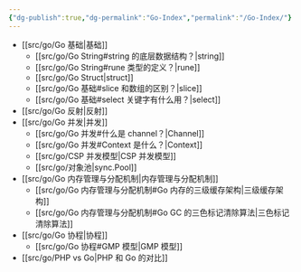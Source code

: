 ```yaml
---
{"dg-publish":true,"dg-permalink":"Go-Index","permalink":"/Go-Index/"}
---
```



- [[src/go/Go 基础\|基础]]
	- [[src/go/Go String#string 的底层数据结构？\|string]]
	- [[src/go/Go String#rune 类型的定义？\|rune]]
	- [[src/go/Go Struct\|struct]]
	- [[src/go/Go 基础#slice 和数组的区别？\|slice]]
	- [[src/go/Go 基础#select 关键字有什么用？\|select]]
- [[src/go/Go 反射\|反射]]
- [[src/go/Go 并发\|并发]]
	- [[src/go/Go 并发#什么是 channel？\|Channel]]
	- [[src/go/Go 并发#Context 是什么？\|Context]]
	- [[src/go/CSP 并发模型\|CSP 并发模型]]
	- [[src/go/对象池\|sync.Pool]]
- [[src/go/Go 内存管理与分配机制\|内存管理与分配机制]]
	- [[src/go/Go 内存管理与分配机制#Go 内存的三级缓存架构\|三级缓存架构]]
	- [[src/go/Go 内存管理与分配机制#Go GC 的三色标记清除算法\|三色标记清除算法]]
- [[src/go/Go 协程\|协程]]
	- [[src/go/Go 协程#GMP 模型\|GMP 模型]]
- [[src/go/PHP vs Go\|PHP 和 Go 的对比]]